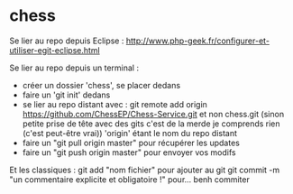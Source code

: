 chess
=====

Se lier au repo depuis Eclipse :
http://www.php-geek.fr/configurer-et-utiliser-egit-eclipse.html


Se lier au repo depuis un terminal :
- créer un dossier 'chess', se placer dedans
- faire un 'git init' dedans
- se lier au repo distant avec :
git remote add origin https://github.com/ChessEP/Chess-Service.git 
	et non chess.git (sinon petite prise de tête avec des gits c'est de la merde je comprends rien (c'est peut-être vrai))
'origin' étant le nom du repo distant
- faire un "git pull origin master" pour récupérer les updates
- faire un "git push origin master" pour envoyer vos modifs


Et les classiques :
git add "nom fichier" pour ajouter au git
git commit -m "un commentaire explicite et obligatoire !" pour... benh commiter
